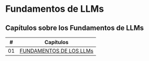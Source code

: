 # Fundamentos de LLMs

## Capítulos sobre los Fundamentos de LLMs

| # | Capítulos |
|---|-----------|
| 01 | [FUNDAMENTOS DE LOS LLMs](./Contenido/01_Fundamentos_de_los_LLMs/Intro.md) |

<!-- 
1. Fundamentos de los LLMs
2. Componentes Avanzandos de los LLMs
3. Personalización y Optimización
4. Evaluación de Modelos -->